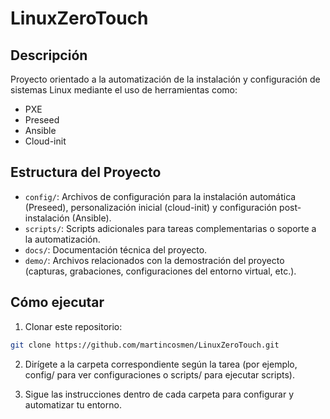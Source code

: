 # LinuxZeroTouch

## Descripción

Proyecto orientado a la automatización de la instalación y configuración de sistemas Linux mediante el uso de herramientas como:

- PXE
- Preseed
- Ansible
- Cloud-init

## Estructura del Proyecto

- `config/`: Archivos de configuración para la instalación automática (Preseed), personalización inicial (cloud-init) y configuración post-instalación (Ansible).
- `scripts/`: Scripts adicionales para tareas complementarias o soporte a la automatización.
- `docs/`: Documentación técnica del proyecto.
- `demo/`: Archivos relacionados con la demostración del proyecto (capturas, grabaciones, configuraciones del entorno virtual, etc.).

## Cómo ejecutar

1. Clonar este repositorio:

```bash
git clone https://github.com/martincosmen/LinuxZeroTouch.git
```
2. Dirígete a la carpeta correspondiente según la tarea (por ejemplo, config/ para ver configuraciones o scripts/ para ejecutar scripts).

3. Sigue las instrucciones dentro de cada carpeta para configurar y automatizar tu entorno.